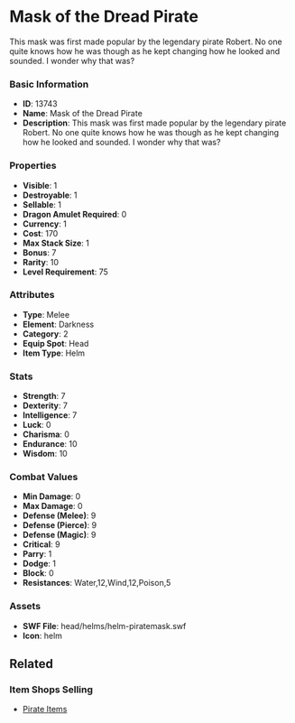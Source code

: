# Mask of the Dread Pirate

This mask was first made popular by the legendary pirate Robert. No one quite knows how he was though as he kept changing how he looked and sounded. I wonder why that was?

### Basic Information

- **ID**: 13743
- **Name**: Mask of the Dread Pirate
- **Description**: This mask was first made popular by the legendary pirate Robert. No one quite knows how he was though as he kept changing how he looked and sounded. I wonder why that was?

### Properties

- **Visible**: 1
- **Destroyable**: 1
- **Sellable**: 1
- **Dragon Amulet Required**: 0
- **Currency**: 1
- **Cost**: 170
- **Max Stack Size**: 1
- **Bonus**: 7
- **Rarity**: 10
- **Level Requirement**: 75

### Attributes

- **Type**: Melee
- **Element**: Darkness
- **Category**: 2
- **Equip Spot**: Head
- **Item Type**: Helm

### Stats

- **Strength**: 7
- **Dexterity**: 7
- **Intelligence**: 7
- **Luck**: 0
- **Charisma**: 0
- **Endurance**: 10
- **Wisdom**: 10

### Combat Values

- **Min Damage**: 0
- **Max Damage**: 0
- **Defense (Melee)**: 9
- **Defense (Pierce)**: 9
- **Defense (Magic)**: 9
- **Critical**: 9
- **Parry**: 1
- **Dodge**: 1
- **Block**: 0
- **Resistances**: Water,12,Wind,12,Poison,5

### Assets

- **SWF File**: head/helms/helm-piratemask.swf
- **Icon**: helm

## Related

### Item Shops Selling

- [Pirate Items](../item-shops/435-pirate-items.md)

